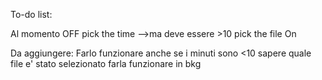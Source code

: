 To-do list:

Al momento 
OFF
pick the time -->ma deve essere >10
pick the file 
On

Da aggiungere:
Farlo funzionare anche se i minuti sono <10
sapere quale file e' stato selezionato
farla funzionare in bkg
